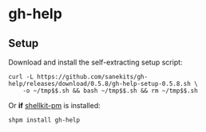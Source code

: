 # gh-help

## Setup

Download and install the self-extracting setup script:
```
curl -L https://github.com/sanekits/gh-help/releases/download/0.5.8/gh-help-setup-0.5.8.sh \
    -o ~/tmp$$.sh && bash ~/tmp$$.sh && rm ~/tmp$$.sh
```


Or **if** [shellkit-pm](https://github.com/sanekits/shellkit-pm) is installed:

    shpm install gh-help

##
